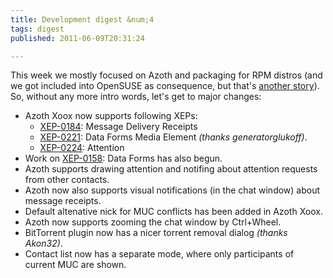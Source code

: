 ```yaml
---
title: Development digest &num;4
tags: digest
published: 2011-06-09T20:31:24

---
```


This week we mostly focused on Azoth and packaging for RPM distros (and
we got included into OpenSUSE as consequence, but that's [another
story](/leechcraft-in-official-opensuse-repos)). So, without any more
intro words, let's get to major changes:

- Azoth Xoox now supports following XEPs:
  - [XEP-0184](http://xmpp.org/extensions/xep-0184.html): Message
    Delivery Receipts
  - [XEP-0221](http://xmpp.org/extensions/xep-0221.html): Data Forms
    Media Element *(thanks generatorglukoff)*.
  - [XEP-0224](http://xmpp.org/extensions/xep-0224.html): Attention
- Work on [XEP-0158](http://xmpp.org/extensions/xep-0158.html): Data
  Forms has also begun.
- Azoth supports drawing attention and notifing about attention
  requests from other contacts.
- Azoth now also supports visual notifications (in the chat window)
  about message receipts.
- Default altenative nick for MUC conflicts has been added in
  Azoth Xoox.
- Azoth now supports zooming the chat window by Ctrl+Wheel.
- BitTorrent plugin now has a nicer torrent removal dialog
  *(thanks Akon32)*.
- Contact list now has a separate mode, where only participants of
  current MUC are shown.
